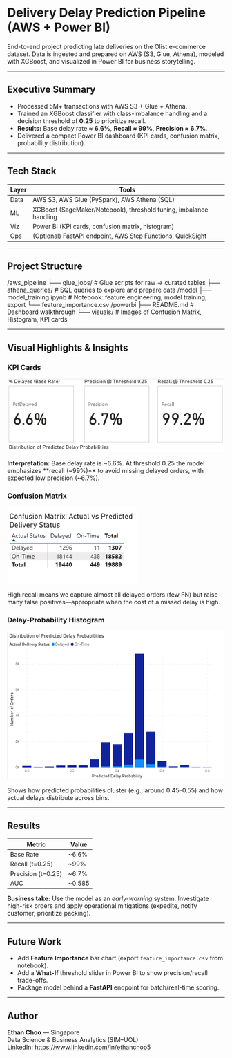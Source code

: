 # Delivery Delay Prediction Pipeline (AWS + Power BI)

End-to-end project predicting late deliveries on the Olist e-commerce dataset. Data is ingested and prepared on AWS (S3, Glue, Athena), modeled with XGBoost, and visualized in Power BI for business storytelling.

---

## Executive Summary

- Processed 5M+ transactions with AWS S3 + Glue + Athena.
- Trained an XGBoost classifier with class-imbalance handling and a decision threshold of **0.25** to prioritize recall.
- **Results:** Base delay rate ≈ **6.6%**, **Recall ≈ 99%**, **Precision ≈ 6.7%**.
- Delivered a compact Power BI dashboard (KPI cards, confusion matrix, probability distribution).

---

## Tech Stack

| Layer | Tools |
|------|------|
| Data | AWS S3, AWS Glue (PySpark), AWS Athena (SQL) |
| ML   | XGBoost (SageMaker/Notebook), threshold tuning, imbalance handling |
| Viz  | Power BI (KPI cards, confusion matrix, histogram) |
| Ops  | (Optional) FastAPI endpoint, AWS Step Functions, QuickSight |

---

## Project Structure

/aws_pipeline
  ├── glue_jobs/            # Glue scripts for raw → curated tables
  ├── athena_queries/       # SQL queries to explore and prepare data
/model
  ├── model_training.ipynb  # Notebook: feature engineering, model training, export
  └── feature_importance.csv
/powerbi
  ├── README.md             # Dashboard walkthrough
  └── visuals/              # Images of Confusion Matrix, Histogram, KPI cards


---

## Visual Highlights & Insights

### KPI Cards
![KPI and Metrics](visuals/KPI_and_metrics.png)

**Interpretation:** Base delay rate is ~6.6%. At threshold 0.25 the model emphasizes **recall (~99%)** to avoid missing delayed orders, with expected low precision (~6.7%).

### Confusion Matrix
![Confusion Matrix](visuals/Confusion_matrix.png)

High recall means we capture almost all delayed orders (few FN) but raise many false positives—appropriate when the cost of a missed delay is high.

### Delay-Probability Histogram
![Distribution of Predicted Delay Probabilities](visuals/Distribution_of_predicted_delay_probabilities.png)

Shows how predicted probabilities cluster (e.g., around 0.45–0.55) and how actual delays distribute across bins.

---

## Results

| Metric        | Value  |
|---------------|--------|
| Base Rate     | ~6.6%  |
| Recall (t=0.25)   | ~99%  |
| Precision (t=0.25)| ~6.7% |
| AUC           | ~0.585 |

**Business take:** Use the model as an *early-warning* system. Investigate high-risk orders and apply operational mitigations (expedite, notify customer, prioritize packing).

---

## Future Work

- Add **Feature Importance** bar chart (export `feature_importance.csv` from notebook).
- Add a **What-If** threshold slider in Power BI to show precision/recall trade-offs.
- Package model behind a **FastAPI** endpoint for batch/real-time scoring.

---

## Author

**Ethan Choo** — Singapore  
Data Science & Business Analytics (SIM–UOL)  
LinkedIn: https://www.linkedin.com/in/ethanchoo5

